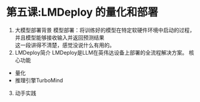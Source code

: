 # 第五课:LMDeploy 的量化和部署
1. 大模型部署背景
模型部署：将训练好的模型在特定软硬件环境中启动的过程，并且模型能够接收输入并返回预测结果  
这一段讲得不清楚，感觉没说什么有用的。
2. LMDeploy简介
LMDeploy是LLM在英伟达设备上部署的全流程解决方案。
核心功能
- 量化
- 推理引擎TurboMind
3. 动手实践
